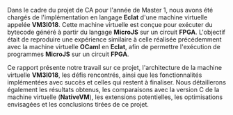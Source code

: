 

Dans le cadre du projet de CA pour l'année de Master 1, nous avons été chargés de l'implémentation en langage **Eclat** d'une machine virtuelle appelée **VM3I018**. Cette machine virtuelle est conçue pour exécuter du bytecode généré à partir du langage **MicroJS** sur un circuit **FPGA**. L'objectif était de reproduire une expérience similaire à celle réalisée précédemment avec la machine virtuelle **OCaml** en **Eclat**, afin de permettre l'exécution de programmes **MicroJS** sur un circuit **FPGA**.

Ce rapport présente notre travail sur ce projet, l'architecture de la machine virtuelle **VM3I018**, les défis rencontrés, ainsi que les fonctionnalités implémentées avec succès et celles qui restent à finaliser. Nous détaillerons également les résultats obtenus, les comparaisons avec la version C de la machine virtuelle (**NativeVM**), les extensions potentielles, les optimisations envisagées et les conclusions tirées de ce projet.
